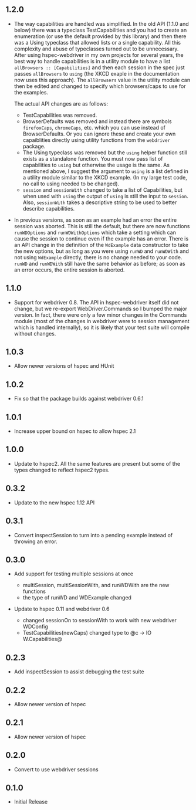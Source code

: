 ## 1.2.0

*   The way capabilities are handled was simplified.  In the old API (1.1.0 and below) there was a typeclass TestCapabilities
    and you had to create an enumeration (or use the default provided by this library) and then there was a Using typeclass that
    allowed lists or a single capability.  All this complexity and abuse of typeclasses turned out to be unnecessary.  After 
    using hspec-webdriver in my own projects for several years, the best way to handle capabilities is in a utility module to have
    a list `allBrowsers :: [Capabilities]` and then each session in the spec just passes `allBrowsers` to `using` (the XKCD exaple
    in the documentation now uses this approach).  The `allBrowsers` value in the utility module can then be edited and changed to
    specify which browsers/caps to use for the examples.

    The actual API changes are as follows:

    * TestCapabilities was removed.
    * BrowserDefaults was removed and instead there are symbols `firefoxCaps`, `chromeCaps`, etc. which you can
      use instead of BrowserDefaults.  Or you can ignore these and create your own capaiblities directly using
      utility functions from the `webdriver` package.
    * The Using typeclass was removed but the `using` helper function still exists as a standalone function.
      You must now pass list of capabilities to `using` but otherwise the usage is the same.  As mentioned above,
      I suggest the argument to `using` is a list defined in a utility module similar to the XKCD example.
      (In my large test code, no call to using needed to be changed).
    * `session` and `sessionWith` changed to take a list of Capabilities, but when used with `using` the output of `using`
      is still the input to `session`.  Also, `sessionWith` takes a descriptive string to be used to better describe
      capabilities.

* In previous versions, as soon as an example had an error the entire session was aborted.  This is still the default,
  but there are now functions `runWDOptions` and `runWDWithOptions` which take a setting which can cause the session to continue
  even if the example has an error.  There is an API change in the definition of the `WdExample` data constructor to take the
  new options, but as long as you were using `runWD` and `runWDWith` and not using `WdExample` directly, there is no change
  needed to your code.  `runWD` and `runWDWith` still have the same behavior as before; as soon as an error occurs, the entire
  session is aborted.

## 1.1.0

* Support for webdriver 0.8.  The API in hspec-webdriver itself did not change, but we re-export WebDriver.Commands so I bumped the
  major version. In fact, there were only a few minor changes in the Commands module (most of the changes in webdriver
  were to session management which is handled internally), so it is likely that your test suite will compile without changes.

## 1.0.3

* Allow newer versions of hspec and HUnit

## 1.0.2

* Fix so that the package builds against webdriver 0.6.1

## 1.0.1

* Increase upper bound on hspec to allow hspec 2.1

## 1.0.0

* Update to hspec2.  All the same features are present but some of the types changed
  to reflect hspec2 types.

## 0.3.2

* Update to the new hspec 1.12 API

## 0.3.1

* Convert inspectSession to turn into a pending example instead of throwing an error.

## 0.3.0

* Add support for testing multiple sessions at once
    * multiSession, multiSessionWith, and runWDWith are the new functions
    * the type of runWD and WDExample changed

* Update to hspec 0.11 and webdriver 0.6
    * changed sessionOn to sessionWith to work with new webdriver WDConfig
    * TestCapabilities(newCaps) changed type to @c -> IO W.Capabilities@

## 0.2.3

* Add inspectSession to assist debugging the test suite

## 0.2.2

* Allow newer version of hspec

## 0.2.1

* Allow newer version of hspec

## 0.2.0

* Convert to use webdriver sessions

## 0.1.0

* Initial Release
